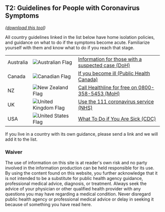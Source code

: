 ## T2: Guidelines for People with Coronavirus Symptoms
*([download this tool](/T2-Guidelines_for_People_with_Coronavirus_Symptoms-v2.pdf))*

All country guidelines linked in the list below have home isolation policies, and guidance on what to do if the symptoms become acute. Familiarize yourself with them and know what to do if you reach that stage.

<table style="width:100%">
    <tr>
        <td>Australia</td>
        <td><img src="/flag_au.png" alt="Australian Flag"></td>
        <td><a href="https://www.health.gov.au/resources/publications/coronavirus-covid-19-information-for-people-with-a-suspected-case">Information for those with a suspected case (DoH)</a></td>
    </tr>
    <tr>
        <td>Canada</td>
        <td><img src="/flag_ca.png" alt="Canadian Flag"></td>
        <td><a href="https://www.canada.ca/en/public-health/services/diseases/2019-novel-coronavirus-infection/symptoms.html">If you become ill (Public Health Canada)</a></td>
    </tr>
    <tr>
        <td>NZ</td>
        <td><img src="/flag_nz.png" alt="New Zealand Flag"></td>
        <td><a href="https://www.health.govt.nz/our-work/diseases-and-conditions/covid-19-novel-coronavirus/covid-19-novel-coronavirus-health-advice-general-public/covid-19-novel-coronavirus-questions-and-answers">Call Healthline for free on 0800-358-5453 (MoH)</a></td>
    </tr>
    <tr>
        <td>UK</td>
        <td><img src="/flag_uk.png" alt="United Kingdom Flag"></td>
        <td><a href="https://111.nhs.uk/covid-19/">Use the 111 coronavirus service (NHS)</a></td>
    </tr>
    <tr>
        <td>USA</td>
        <td><img src="/flag_us.png" alt="United States Flag"></td>
        <td><a href="https://www.cdc.gov/coronavirus/2019-ncov/if-you-are-sick/steps-when-sick.html">What To Do if You Are Sick (CDC)</a></td>
    </tr>
</table>

If you live in a country with its own guidance, please send a link and we will add it to the list.

### Waiver

The use of information on this site is at reader's own risk and no party involved in the information production can be held responsible for its use. By using the content found on this website, you further acknowledge that it is not intended to be a substitute for public health agency guidance, professional medical advice, diagnosis, or treatment. Always seek the advice of your physician or other qualified health provider with any questions you may have regarding a medical condition. Never disregard public health agency or professional medical advice or delay in seeking it because of something you have read here.

